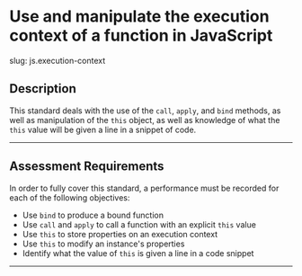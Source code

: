 # Use and manipulate the execution context of a function in JavaScript

slug: js.execution-context

## Description
This standard deals with the use of the `call`, `apply`, and `bind` methods, as well as manipulation of the `this` object, as well as knowledge of what the `this` value will be given a line in a snippet of code.

---
## Assessment Requirements
In order to fully cover this standard, a performance must be recorded for each of the following objectives:

- Use `bind` to produce a bound function
- Use `call` and `apply` to call a function with an explicit `this` value
- Use `this` to store properties on an execution context
- Use `this` to modify an instance's properties
- Identify what the value of `this` is given a line in a code snippet

---
